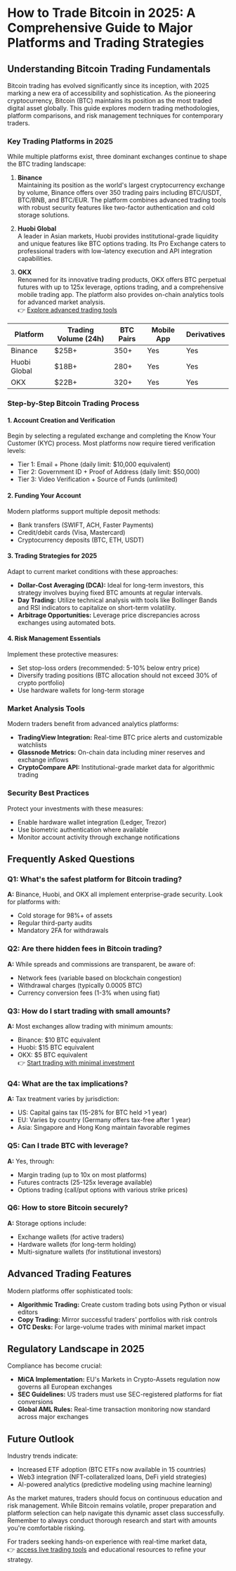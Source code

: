 # How to Trade Bitcoin in 2025: A Comprehensive Guide to Major Platforms and Trading Strategies

## Understanding Bitcoin Trading Fundamentals

Bitcoin trading has evolved significantly since its inception, with 2025 marking a new era of accessibility and sophistication. As the pioneering cryptocurrency, Bitcoin (BTC) maintains its position as the most traded digital asset globally. This guide explores modern trading methodologies, platform comparisons, and risk management techniques for contemporary traders.

### Key Trading Platforms in 2025

While multiple platforms exist, three dominant exchanges continue to shape the BTC trading landscape:

1. **Binance**  
   Maintaining its position as the world's largest cryptocurrency exchange by volume, Binance offers over 350 trading pairs including BTC/USDT, BTC/BNB, and BTC/EUR. The platform combines advanced trading tools with robust security features like two-factor authentication and cold storage solutions.

2. **Huobi Global**  
   A leader in Asian markets, Huobi provides institutional-grade liquidity and unique features like BTC options trading. Its Pro Exchange caters to professional traders with low-latency execution and API integration capabilities.

3. **OKX**  
   Renowned for its innovative trading products, OKX offers BTC perpetual futures with up to 125x leverage, options trading, and a comprehensive mobile trading app. The platform also provides on-chain analytics tools for advanced market analysis.  
   👉 [Explore advanced trading tools](https://bit.ly/okx-bonus)

| Platform      | Trading Volume (24h) | BTC Pairs | Mobile App | Derivatives |
|---------------|----------------------|-----------|------------|-------------|
| Binance       | $25B+                | 350+      | Yes        | Yes         |
| Huobi Global  | $18B+                | 280+      | Yes        | Yes         |
| OKX           | $22B+                | 320+      | Yes        | Yes         |

### Step-by-Step Bitcoin Trading Process

#### 1. Account Creation and Verification
Begin by selecting a regulated exchange and completing the Know Your Customer (KYC) process. Most platforms now require tiered verification levels:
- Tier 1: Email + Phone (daily limit: $10,000 equivalent)
- Tier 2: Government ID + Proof of Address (daily limit: $50,000)
- Tier 3: Video Verification + Source of Funds (unlimited)

#### 2. Funding Your Account
Modern platforms support multiple deposit methods:
- Bank transfers (SWIFT, ACH, Faster Payments)
- Credit/debit cards (Visa, Mastercard)
- Cryptocurrency deposits (BTC, ETH, USDT)

#### 3. Trading Strategies for 2025
Adapt to current market conditions with these approaches:
- **Dollar-Cost Averaging (DCA):** Ideal for long-term investors, this strategy involves buying fixed BTC amounts at regular intervals.
- **Day Trading:** Utilize technical analysis with tools like Bollinger Bands and RSI indicators to capitalize on short-term volatility.
- **Arbitrage Opportunities:** Leverage price discrepancies across exchanges using automated bots.

#### 4. Risk Management Essentials
Implement these protective measures:
- Set stop-loss orders (recommended: 5-10% below entry price)
- Diversify trading positions (BTC allocation should not exceed 30% of crypto portfolio)
- Use hardware wallets for long-term storage

### Market Analysis Tools

Modern traders benefit from advanced analytics platforms:
- **TradingView Integration:** Real-time BTC price alerts and customizable watchlists
- **Glassnode Metrics:** On-chain data including miner reserves and exchange inflows
- **CryptoCompare API:** Institutional-grade market data for algorithmic trading

### Security Best Practices

Protect your investments with these measures:
- Enable hardware wallet integration (Ledger, Trezor)
- Use biometric authentication where available
- Monitor account activity through exchange notifications

## Frequently Asked Questions

### Q1: What's the safest platform for Bitcoin trading?
**A:** Binance, Huobi, and OKX all implement enterprise-grade security. Look for platforms with:
- Cold storage for 98%+ of assets
- Regular third-party audits
- Mandatory 2FA for withdrawals

### Q2: Are there hidden fees in Bitcoin trading?
**A:** While spreads and commissions are transparent, be aware of:
- Network fees (variable based on blockchain congestion)
- Withdrawal charges (typically 0.0005 BTC)
- Currency conversion fees (1-3% when using fiat)

### Q3: How do I start trading with small amounts?
**A:** Most exchanges allow trading with minimum amounts:
- Binance: $10 BTC equivalent
- Huobi: $15 BTC equivalent
- OKX: $5 BTC equivalent  
👉 [Start trading with minimal investment](https://bit.ly/okx-bonus)

### Q4: What are the tax implications?
**A:** Tax treatment varies by jurisdiction:
- US: Capital gains tax (15-28% for BTC held >1 year)
- EU: Varies by country (Germany offers tax-free after 1 year)
- Asia: Singapore and Hong Kong maintain favorable regimes

### Q5: Can I trade BTC with leverage?
**A:** Yes, through:
- Margin trading (up to 10x on most platforms)
- Futures contracts (25-125x leverage available)
- Options trading (call/put options with various strike prices)

### Q6: How to store Bitcoin securely?
**A:** Storage options include:
- Exchange wallets (for active traders)
- Hardware wallets (for long-term holding)
- Multi-signature wallets (for institutional investors)

## Advanced Trading Features

Modern platforms offer sophisticated tools:
- **Algorithmic Trading:** Create custom trading bots using Python or visual editors
- **Copy Trading:** Mirror successful traders' portfolios with risk controls
- **OTC Desks:** For large-volume trades with minimal market impact

## Regulatory Landscape in 2025

Compliance has become crucial:
- **MiCA Implementation:** EU's Markets in Crypto-Assets regulation now governs all European exchanges
- **SEC Guidelines:** US traders must use SEC-registered platforms for fiat conversions
- **Global AML Rules:** Real-time transaction monitoring now standard across major exchanges

## Future Outlook

Industry trends indicate:
- Increased ETF adoption (BTC ETFs now available in 15 countries)
- Web3 integration (NFT-collateralized loans, DeFi yield strategies)
- AI-powered analytics (predictive modeling using machine learning)

As the market matures, traders should focus on continuous education and risk management. While Bitcoin remains volatile, proper preparation and platform selection can help navigate this dynamic asset class successfully. Remember to always conduct thorough research and start with amounts you're comfortable risking.

For traders seeking hands-on experience with real-time market data,  
👉 [access live trading tools](https://bit.ly/okx-bonus) and educational resources to refine your strategy.
